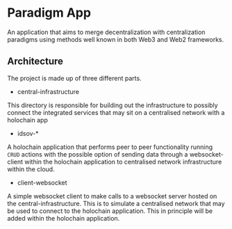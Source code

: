 # Paradigm App

An application that aims to merge decentralization with centralization paradigms using methods well known in both Web3 and Web2
frameworks.

## Architecture

The project is made up of three different parts.

- central-infrastructure

This directory is responsible for building out the infrastructure to possibly connect the integrated services that may sit on a centralised network with a holochain app

- idsov-\*

A holochain application that performs peer to peer functionality running `CRUD` actions with the possible option of sending data through a websocket-client within the holochain
application to centralised network infrastructure within the cloud.

- client-websocket

A simple websocket client to make calls to a websocket server hosted on the central-infrastructure. This is to simulate a centralised network that may be used to connect to the holochain application.
This in principle will be added within the holochain application.
